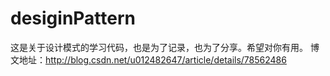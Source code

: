 # desiginPattern
这是关于设计模式的学习代码，也是为了记录，也为了分享。希望对你有用。
博文地址：http://blog.csdn.net/u012482647/article/details/78562486
